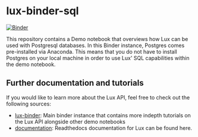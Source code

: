 

# lux-binder-sql

[![Binder](https://mybinder.org/badge_logo.svg)](https://mybinder.org/v2/gh/thyneb19/jupyter-postgres-demo/HEAD)

This repository contains a Demo notebook that overviews how Lux can be used with Postgresql databases. In this Binder instance, Postgres comes pre-installed via Anaconda. This means that you do not have to install Postgres on your local machine in order to use Lux' SQL capabilities within the demo notebook. 

## Further documentation and tutorials
If you would like to learn more about the Lux API, feel free to check out the following sources:

- [lux-binder](https://github.com/lux-org/lux-binder): Main binder instance that contains more indepth tutorials on the Lux API alongside other demo notebooks
- [documentation](https://lux-api.readthedocs.io/en/latest/index.html): Readthedocs documentation for Lux can be found here.